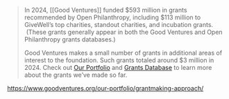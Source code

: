 > In 2024, [[Good Ventures]] funded $593 million in grants recommended by Open Philanthropy, including $113 million to GiveWell’s top charities, standout charities, and incubation grants.  (These grants generally appear in both the Good Ventures and Open Philanthropy grants databases.)
>
> Good Ventures makes a small number of grants in additional areas of interest to the foundation. Such grants totaled around $3 million in 2024. Check out [Our Portfolio](https://www.goodventures.org/our-portfolio) and [Grants Database](https://www.goodventures.org/our-portfolio/grants-database) to learn more about the grants we’ve made so far.

https://www.goodventures.org/our-portfolio/grantmaking-approach/